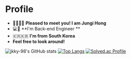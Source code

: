 
# Profile
* 👋🏼👋🏼  **Pleased to meet you! I am Jungi Hong**<br>
* 💻🤖  **I'm Back-end Engineer **<br>
* 🇰🇷🇰🇷  **I'm from South Korea** <br>
* **Feel free to look around!**

![jkky-98's GitHub stats](https://github-readme-stats.vercel.app/api?username=jkky-98&show_icons=true&theme=radical)
[![Top Langs](https://github-readme-stats.vercel.app/api/top-langs/?username=anuraghazra&&layout=compact)](https://github.com/anuraghazra/github-readme-stats)
[![Solved.ac Profile](http://mazassumnida.wtf/api/generate_badge?boj=aal2525)](https://solved.ac/aal2525)
